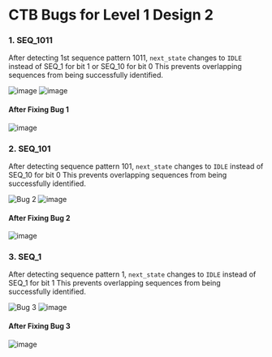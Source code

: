# CTB Bugs for Level 1 Design 2

### 1. SEQ_1011
After detecting 1st sequence pattern 1011, ```next_state``` changes to `IDLE` instead of SEQ_1 for bit 1 or SEQ_10 for bit 0 
This prevents overlapping sequences from being successfully identified.

![image](https://user-images.githubusercontent.com/92450677/181771627-32e1412f-1e37-4437-8acc-c471a998c9db.png)
![image](https://user-images.githubusercontent.com/92450677/181771796-cfb0c820-fb1a-4cca-b1a8-572e0a4ec61b.png)
#### After Fixing Bug 1
![image](https://user-images.githubusercontent.com/92450677/181775188-b50d679b-eddb-4459-a1ad-9c160be99e63.png)


### 2. SEQ_101
After detecting sequence pattern 101, ```next_state``` changes to `IDLE` instead of SEQ_10 for bit 0 
This prevents overlapping sequences from being successfully identified.

![Bug 2](https://user-images.githubusercontent.com/92450677/181866076-f3258693-3a7d-4f4c-8472-79aac4a9d0c2.png)
![image](https://user-images.githubusercontent.com/92450677/181865837-1dcfd7da-2fde-4870-8e0e-5b22274aa6d3.png)
#### After Fixing Bug 2
![image](https://user-images.githubusercontent.com/92450677/181865871-4b3247d4-aa91-4e80-a181-561718b18686.png)


### 3. SEQ_1
After detecting sequence pattern 1, ```next_state``` changes to `IDLE` instead of SEQ_1 for bit 1
This prevents overlapping sequences from being successfully identified.

![Bug 3](https://user-images.githubusercontent.com/92450677/181866280-3c5b01d8-06ce-4863-864b-5a24ba209ff7.png)
![image](https://user-images.githubusercontent.com/92450677/181866308-5eba2a10-5adc-4b3d-a3ce-212ac35c9e0d.png)
#### After Fixing Bug 3
![image](https://user-images.githubusercontent.com/92450677/181866326-4c33340f-c253-4b89-9315-e1c6987bc69d.png)


